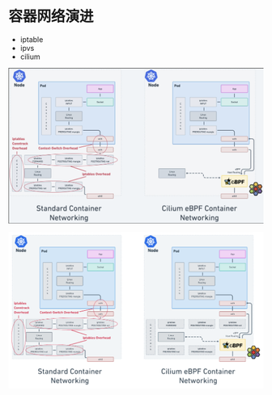# 容器网络演进

* iptable
* ipvs
* cilium 



![](./_img/standard-vs-ebpf.png)

![](./_img/cilium-ebpf.png)